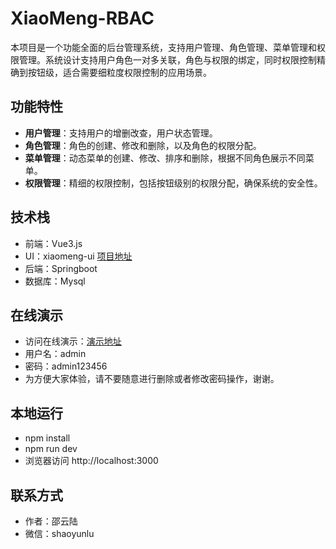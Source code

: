 # XiaoMeng-RBAC

本项目是一个功能全面的后台管理系统，支持用户管理、角色管理、菜单管理和权限管理。系统设计支持用户角色一对多关联，角色与权限的绑定，同时权限控制精确到按钮级，适合需要细粒度权限控制的应用场景。

## 功能特性

- **用户管理**：支持用户的增删改查，用户状态管理。
- **角色管理**：角色的创建、修改和删除，以及角色的权限分配。
- **菜单管理**：动态菜单的创建、修改、排序和删除，根据不同角色展示不同菜单。
- **权限管理**：精细的权限控制，包括按钮级别的权限分配，确保系统的安全性。

## 技术栈

- 前端：Vue3.js
- UI：xiaomeng-ui [项目地址](https://github.com/shaoyunlu/xiaomeng-ui)
- 后端：Springboot
- 数据库：Mysql

## 在线演示

- 访问在线演示：[演示地址](http://114.116.50.8:3000)
- 用户名：admin
- 密码：admin123456
- 为方便大家体验，请不要随意进行删除或者修改密码操作，谢谢。

## 本地运行
- npm install
- npm run dev
- 浏览器访问 http://localhost:3000

## 联系方式

- 作者：邵云陆
- 微信：shaoyunlu